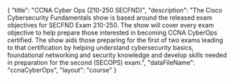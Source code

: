 {
	"title": "CCNA Cyber Ops (210-250 SECFND)",
	"description": "The Cisco Cybersecurity Fundamentals show is based around the released exam objectives for SECFND Exam 210-250. The show will cover every exam objective to help prepare those interested in becoming CCNA CyberOps certified.  The show aids those preparing for the first of two exams leading to that certification by helping understand cybersecurity basics, foundational networking and security knowledge and develop skills needed in preparation for the second (SECOPS) exam.",
	"dataFileName": "ccnaCyberOps",
	"layout": "course"
}